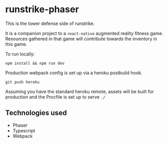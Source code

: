 # runstrike-phaser

This is the tower defense side of runstrike.

It is a companion project to a `react-native` augmented reality fitness game.  Resources gathered in that game will contribute towards the inventory in this game.   

To run locally:

`npm install && npm run dev`

Production webpack config is set up via a heroku postbuild hook.

`git push heroku` 

Assuming you have the standard heroku remote, assets will be built for production and the Procfile is set up to serve `./`

## Technologies used

* Phaser
* Typescript
* Webpack



